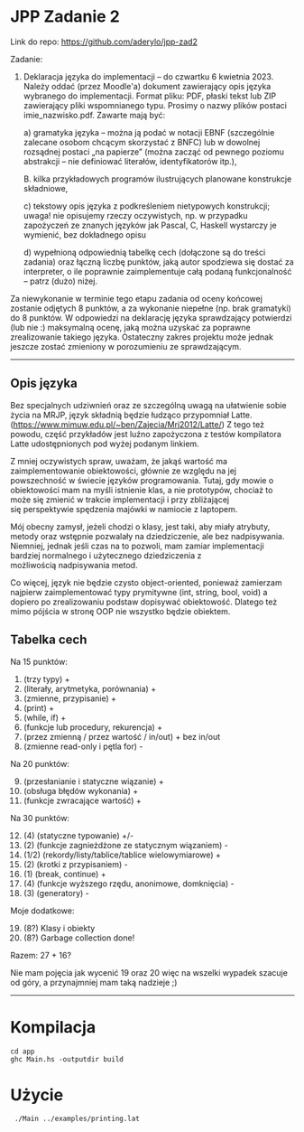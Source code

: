 # JPP Zadanie 2

Link do repo: 
https://github.com/aderylo/jpp-zad2

Zadanie: 
1. Deklaracja języka do implementacji – do czwartku 6 kwietnia 2023.
Należy oddać (przez Moodle'a) dokument zawierający opis języka wybranego do implementacji.
Format pliku: PDF, płaski tekst lub ZIP zawierający pliki wspomnianego typu. Prosimy o nazwy
plików postaci imie_nazwisko.pdf. Zawarte mają być:

    a)  gramatyka języka – można ją podać w notacji EBNF (szczególnie zalecane osobom chcącym
    skorzystać z BNFC) lub w dowolnej rozsądnej postaci „na papierze” (można zacząć od
    pewnego poziomu abstrakcji – nie definiować literałów, identyfikatorów itp.),

    B.  kilka przykładowych programów ilustrujących planowane konstrukcje składniowe,

    c) tekstowy opis języka z podkreśleniem nietypowych konstrukcji; uwaga! nie opisujemy rzeczy
    oczywistych, np. w przypadku zapożyczeń ze znanych języków jak Pascal, C, Haskell
    wystarczy je wymienić, bez dokładnego opisu

    d) wypełnioną odpowiednią tabelkę cech (dołączone są do treści zadania) oraz łączną liczbę
    punktów, jaką autor spodziewa się dostać za interpreter, o ile poprawnie zaimplementuje całą
    podaną funkcjonalność – patrz (dużo) niżej.

Za niewykonanie w terminie tego etapu zadania od oceny końcowej zostanie odjętych 8
punktów, a za wykonanie niepełne (np. brak gramatyki) do 8 punktów.
W odpowiedzi na deklarację języka sprawdzający potwierdzi (lub nie :) maksymalną ocenę, jaką
można uzyskać za poprawne zrealizowanie takiego języka. Ostateczny zakres projektu może
jednak jeszcze zostać zmieniony w porozumieniu ze sprawdzającym.

---

## Opis języka 

Bez specjalnych udziwnień oraz ze szczególną uwagą na ułatwienie sobie życia na MRJP,  język składnią będzie łudząco przypomniał Latte. (https://www.mimuw.edu.pl/~ben/Zajecia/Mrj2012/Latte/) Z tego też powodu, część przykładów jest luźno zapożyczona z testów kompilatora Latte udostępnionych pod wyżej podanym linkiem.

Z mniej oczywistych spraw, uważam, że jakąś wartość ma zaimplementowanie obiektowości, głównie ze względu na jej powszechność w świecie języków programowania. Tutaj, gdy mowie o obiektowości mam na myśli istnienie klas, a nie prototypów, chociaż to może się zmienić w trakcie implementacji i przy zbliżającej się perspektywie spędzenia majówki w namiocie z laptopem. 

Mój obecny zamysł, jeżeli chodzi o klasy, jest taki, aby miały atrybuty, metody oraz wstępnie pozwalały na dziedziczenie, ale bez nadpisywania. 
Niemniej, jednak jeśli czas na to pozwoli, mam zamiar implementacji bardziej normalnego i użytecznego dziedziczenia z możliwością nadpisywania metod.

Co więcej, język nie będzie czysto object-oriented, ponieważ zamierzam najpierw zaimplementować typy prymitywne (int, string, bool, void) a dopiero po zrealizowaniu podstaw dopisywać obiektowość. Dlatego też mimo pójścia w stronę OOP nie wszystko będzie obiektem. 


## Tabelka cech
  Na 15 punktów: 
  01. (trzy typy) +
  02. (literały, arytmetyka, porównania) + 
  03. (zmienne, przypisanie) + 
  04. (print) + 
  05. (while, if) + 
  06. (funkcje lub procedury, rekurencja) + 
  07. (przez zmienną / przez wartość / in/out) + bez in/out 
  08. (zmienne read-only i pętla for) - 

  Na 20 punktów:

  09. (przesłanianie i statyczne wiązanie) + 
  10. (obsługa błędów wykonania) + 
  11. (funkcje zwracające wartość) +

  Na 30 punktów:
  
  12. (4) (statyczne typowanie) +/-
  13. (2) (funkcje zagnieżdżone ze statycznym wiązaniem) -
  14. (1/2) (rekordy/listy/tablice/tablice wielowymiarowe) +
  15. (2) (krotki z przypisaniem) -
  16. (1) (break, continue) +
  17. (4) (funkcje wyższego rzędu, anonimowe, domknięcia) -
  18. (3) (generatory) -

  Moje dodatkowe:

  19. (8?) Klasy i obiekty
  20. (8?) Garbage collection done!

Razem: 27 + 16? 

Nie mam pojęcia jak wycenić 19 oraz 20 więc na wszelki wypadek szacuje od góry, a przynajmniej mam taką nadzieje ;)

---

# Kompilacja

```
cd app
ghc Main.hs -outputdir build
```

# Użycie
```
 ./Main ../examples/printing.lat
```

